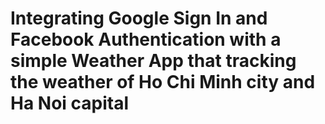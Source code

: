 # Integrating Google Sign In and Facebook Authentication with a simple Weather App that tracking the weather of Ho Chi Minh city and Ha Noi capital
